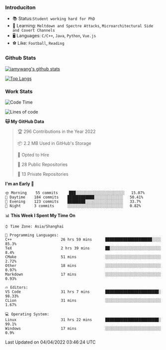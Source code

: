 ### Introduciton

- 📚 Status:`Student working hard for PhD`
- 🔎 Learning: `Meltdown and Spectre Attacks`, `Microarchitectural Side and Covert Channels`
- 🖥️ Languages: `C/C++`, `Java`, `Python`, `Vue.js`
- ⚽ Like: `Football`, `Reading`

### Github Stats

[![iamywang's github stats](https://github-readme-stats.vercel.app/api?username=iamywang&count_private=true&show_icons=true)]()

[![Top Langs](https://github-readme-stats.vercel.app/api/top-langs/?username=iamywang&layout=compact)]()

### Work Stats

<!--START_SECTION:waka-->
![Code Time](http://img.shields.io/badge/Code%20Time-236%20hrs%2038%20mins-blue)

![Lines of code](https://img.shields.io/badge/From%20Hello%20World%20I%27ve%20Written-523%20Thousand%20lines%20of%20code-blue)

**🐱 My GitHub Data** 

> 🏆 296 Contributions in the Year 2022
 > 
> 📦 2.2 MB Used in GitHub's Storage 
 > 
> 💼 Opted to Hire
 > 
> 📜 28 Public Repositories 
 > 
> 🔑 13 Private Repositories  
 > 
**I'm an Early 🐤** 

```text
🌞 Morning    55 commits     ███░░░░░░░░░░░░░░░░░░░░░░   15.07% 
🌆 Daytime    184 commits    ████████████░░░░░░░░░░░░░   50.41% 
🌃 Evening    123 commits    ████████░░░░░░░░░░░░░░░░░   33.7% 
🌙 Night      3 commits      ░░░░░░░░░░░░░░░░░░░░░░░░░   0.82%

```


📊 **This Week I Spent My Time On** 

```text
⌚︎ Time Zone: Asia/Shanghai

💬 Programming Languages: 
C++                      26 hrs 59 mins      █████████████████████░░░░   85.3% 
TeX                      2 hrs 39 mins       ██░░░░░░░░░░░░░░░░░░░░░░░   8.4% 
CMake                    51 mins             ░░░░░░░░░░░░░░░░░░░░░░░░░   2.72% 
Other                    18 mins             ░░░░░░░░░░░░░░░░░░░░░░░░░   0.97% 
Markdown                 17 mins             ░░░░░░░░░░░░░░░░░░░░░░░░░   0.93%

🔥 Editors: 
VS Code                  31 hrs 7 mins       ████████████████████████░   98.33% 
CLion                    31 mins             ░░░░░░░░░░░░░░░░░░░░░░░░░   1.67%

💻 Operating System: 
Linux                    31 hrs 22 mins      ████████████████████████░   99.1% 
Windows                  17 mins             ░░░░░░░░░░░░░░░░░░░░░░░░░   0.9%

```


 Last Updated on 04/04/2022 03:46:24 UTC
<!--END_SECTION:waka-->
